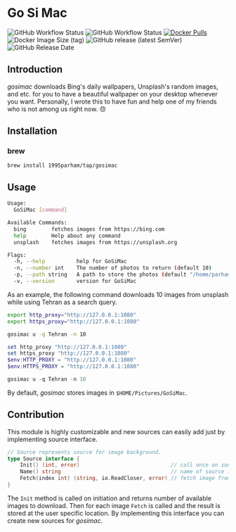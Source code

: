 # Go Si Mac

![GitHub Workflow Status](https://img.shields.io/github/workflow/status/1995parham/gosimac/release?label=release&logo=github&style=flat-square)
![GitHub Workflow Status](https://img.shields.io/github/workflow/status/1995parham/gosimac/lint?label=lint&logo=github&style=flat-square)
[![Docker Pulls](https://img.shields.io/docker/pulls/1995parham/gosimac.svg?style=flat-square&logo=docker)](https://hub.docker.com/r/1995parham/gosimac/)
![Docker Image Size (tag)](https://img.shields.io/docker/image-size/1995parham/gosimac/latest?style=flat-square&logo=docker)
![GitHub release (latest SemVer)](https://img.shields.io/github/v/release/1995parham/gosimac?logo=github&style=flat-square)
![GitHub Release Date](https://img.shields.io/github/release-date/1995parham/gosimac?logo=github&style=flat-square)

## Introduction

_gosimac_ downloads Bing's daily wallpapers, Unsplash's random images, and etc. for you to have a beautiful wallpaper on your desktop whenever you want.
Personally, I wrote this to have fun and help one of my friends who is not among us right now. :disappointed:

## Installation

### brew

```
brew install 1995parham/tap/gosimac
```

## Usage

```sh
Usage:
  GoSiMac [command]

Available Commands:
  bing        fetches images from https://bing.com
  help        Help about any command
  unsplash    fetches images from https://unsplash.org

Flags:
  -h, --help          help for GoSiMac
  -n, --number int    The number of photos to return (default 10)
  -p, --path string   A path to store the photos (default "/home/parham/Pictures/GoSiMac")
  -v, --version       version for GoSiMac
```

As an example, the following command downloads 10 images from unsplash while using Tehran as a search query.

```sh
export http_proxy="http://127.0.0.1:1080"
export https_proxy="http://127.0.0.1:1080"

gosimac u -q Tehran -n 10
```

```powershell
set http_proxy "http://127.0.0.1:1080"
set https_proxy "http://127.0.0.1:1080"
$env:HTTP_PROXY = "http://127.0.0.1:1080"
$env:HTTPS_PROXY = "http://127.0.0.1:1080"

gosimac u -q Tehran -n 10

```

By default, _gosimac_ stores images in `$HOME/Pictures/GoSiMac`.

## Contribution

This module is highly customizable and new sources can easily add just by implementing source interface.

```go
// Source represents source for image background.
type Source interface {
	Init() (int, error)                             // call once on source and return number of available images to fetch
	Name() string                                   // name of source in string format
	Fetch(index int) (string, io.ReadCloser, error) // fetch image from source
}
```

The `Init` method is called on initiation and returns number of available images to download.
Then for each image `Fetch` is called and the result is stored at the user specific location.
By implementing this interface you can create new sources for _gosimac_.
